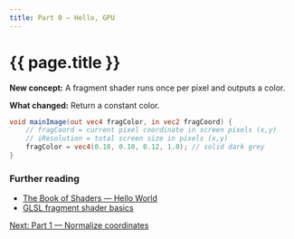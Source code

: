 ```yaml
---
title: Part 0 — Hello, GPU
---
```

# {{ page.title }}

**New concept:** A fragment shader runs once per pixel and outputs a color.

**What changed:** Return a constant color.

```glsl
void mainImage(out vec4 fragColor, in vec2 fragCoord) {
    // fragCoord = current pixel coordinate in screen pixels (x,y)
    // iResolution = total screen size in pixels (x,y)
    fragColor = vec4(0.10, 0.10, 0.12, 1.0); // solid dark grey
}
```


### Further reading
- [The Book of Shaders — Hello World](https://thebookofshaders.com/01/)
- [GLSL fragment shader basics](https://www.khronos.org/opengl/wiki/Fragment_Shader)

[Next: Part 1 — Normalize coordinates](part01_normalize_coordinates.md)
